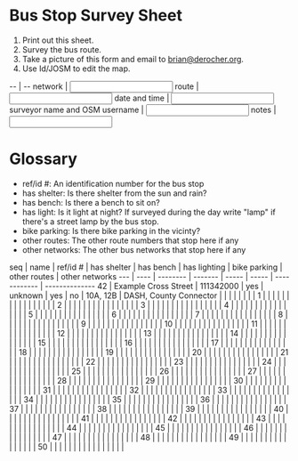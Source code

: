 # Bus Stop Survey Sheet

1. Print out this sheet.
1. Survey the bus route.
1. Take a picture of this form and email to brian@derocher.org.
1. Use Id/JOSM to edit the map.

-- | --
network | <input type="text" />
route | <input type="text" />
date and time | <input type="text" />
surveyor name and OSM username | <input type="text" />
notes | <input type="text" />

# Glossary

* ref/id #: An identification number for the bus stop
* has shelter: Is there shelter from the sun and rain?
* has bench: Is there a bench to sit on?
* has light: Is it light at night?  If surveyed during the day write "lamp" if there's a street lamp by the bus stop.
* bike parking: Is there bike parking in the vicinty?
* other routes: The other route numbers that stop here if any
* other networks: The other bus networks that stop here if any


seq | name | ref/id # | has shelter | has bench | has lighting | bike parking | other routes | other networks
--- | ---- | -------- | ------- | ----- | ----- | ------------ | --------------
42 | Example Cross Street | 111342000 | yes | unknown | yes | no | 10A, 12B | DASH, County Connector
  | | | | | | | |
1 | | | | | | | |
  | | | | | | | |
2 | | | | | | | | 
  | | | | | | | |
3 | | | | | | | |
  | | | | | | | |
4 | | | | | | | |
  | | | | | | | |
5 | | | | | | | |
  | | | | | | | |
6 | | | | | | | |
  | | | | | | | |
7 | | | | | | | |
  | | | | | | | |
8 | | | | | | | |
  | | | | | | | |
9 | | | | | | | |
  | | | | | | | |
10 | | | | | | | |
   | | | | | | | |
11 | | | | | | | |
   | | | | | | | |
12 | | | | | | | |
   | | | | | | | |
13 | | | | | | | |
   | | | | | | | |
14 | | | | | | | |
   | | | | | | | |
15 | | | | | | | |
   | | | | | | | |
16 | | | | | | | |
   | | | | | | | |
17 | | | | | | | |
   | | | | | | | |
18 | | | | | | | |
   | | | | | | | |
19 | | | | | | | |
   | | | | | | | |
20 | | | | | | | |
   | | | | | | | |
21 | | | | | | | |
   | | | | | | | |
22 | | | | | | | |
   | | | | | | | |
23 | | | | | | | |
   | | | | | | | |
24 | | | | | | | |
   | | | | | | | |
25 | | | | | | | |
   | | | | | | | |
26 | | | | | | | |
   | | | | | | | |
27 | | | | | | | |
   | | | | | | | |
28 | | | | | | | |
   | | | | | | | |
29 | | | | | | | |
   | | | | | | | |
30 | | | | | | | |
   | | | | | | | |
31 | | | | | | | |
   | | | | | | | |
32 | | | | | | | |
   | | | | | | | |
33 | | | | | | | |
   | | | | | | | |
34 | | | | | | | |
   | | | | | | | |
35 | | | | | | | |
   | | | | | | | |
36 | | | | | | | |
   | | | | | | | |
37 | | | | | | | |
   | | | | | | | |
38 | | | | | | | |
   | | | | | | | |
39 | | | | | | | |
   | | | | | | | |
40 | | | | | | | |
   | | | | | | | |
41 | | | | | | | |
   | | | | | | | |
42 | | | | | | | |
   | | | | | | | |
43 | | | | | | | |
   | | | | | | | |
44 | | | | | | | |
   | | | | | | | |
45 | | | | | | | |
   | | | | | | | |
46 | | | | | | | |
   | | | | | | | |
47 | | | | | | | |
   | | | | | | | |
48 | | | | | | | |
   | | | | | | | |
49 | | | | | | | |
   | | | | | | | |
50 | | | | | | | |
   | | | | | | | |
